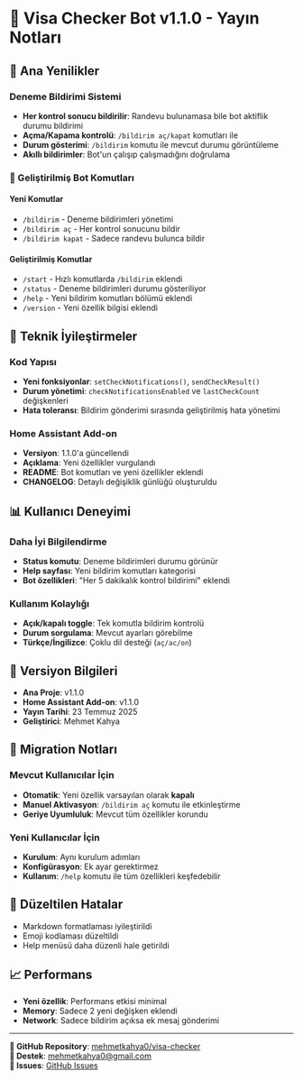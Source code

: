 # 🚀 Visa Checker Bot v1.1.0 - Yayın Notları

## 🔔 Ana Yenilikler

### Deneme Bildirimi Sistemi
- **Her kontrol sonucu bildirilir**: Randevu bulunamasa bile bot aktiflik durumu bildirimi
- **Açma/Kapama kontrolü**: `/bildirim aç/kapat` komutları ile
- **Durum gösterimi**: `/bildirim` komutu ile mevcut durumu görüntüleme
- **Akıllı bildirimler**: Bot'un çalışıp çalışmadığını doğrulama

### 📱 Geliştirilmiş Bot Komutları

#### Yeni Komutlar
- `/bildirim` - Deneme bildirimleri yönetimi
- `/bildirim aç` - Her kontrol sonucunu bildir
- `/bildirim kapat` - Sadece randevu bulunca bildir

#### Geliştirilmiş Komutlar
- `/start` - Hızlı komutlarda `/bildirim` eklendi
- `/status` - Deneme bildirimleri durumu gösteriliyor
- `/help` - Yeni bildirim komutları bölümü eklendi
- `/version` - Yeni özellik bilgisi eklendi

## 🔧 Teknik İyileştirmeler

### Kod Yapısı
- **Yeni fonksiyonlar**: `setCheckNotifications()`, `sendCheckResult()`
- **Durum yönetimi**: `checkNotificationsEnabled` ve `lastCheckCount` değişkenleri
- **Hata toleransı**: Bildirim gönderimi sırasında geliştirilmiş hata yönetimi

### Home Assistant Add-on
- **Versiyon**: 1.1.0'a güncellendi
- **Açıklama**: Yeni özellikler vurgulandı
- **README**: Bot komutları ve yeni özellikler eklendi
- **CHANGELOG**: Detaylı değişiklik günlüğü oluşturuldu

## 📊 Kullanıcı Deneyimi

### Daha İyi Bilgilendirme
- **Status komutu**: Deneme bildirimleri durumu görünür
- **Help sayfası**: Yeni bildirim komutları kategorisi
- **Bot özellikleri**: "Her 5 dakikalık kontrol bildirimi" eklendi

### Kullanım Kolaylığı
- **Açık/kapalı toggle**: Tek komutla bildirim kontrolü
- **Durum sorgulama**: Mevcut ayarları görebilme
- **Türkçe/İngilizce**: Çoklu dil desteği (`aç/ac/on`)

## 🔄 Versiyon Bilgileri

- **Ana Proje**: v1.1.0
- **Home Assistant Add-on**: v1.1.0
- **Yayın Tarihi**: 23 Temmuz 2025
- **Geliştirici**: Mehmet Kahya

## 📝 Migration Notları

### Mevcut Kullanıcılar İçin
- **Otomatik**: Yeni özellik varsayılan olarak **kapalı**
- **Manuel Aktivasyon**: `/bildirim aç` komutu ile etkinleştirme
- **Geriye Uyumluluk**: Mevcut tüm özellikler korundu

### Yeni Kullanıcılar İçin
- **Kurulum**: Aynı kurulum adımları
- **Konfigürasyon**: Ek ayar gerektirmez
- **Kullanım**: `/help` komutu ile tüm özellikleri keşfedebilir

## 🐛 Düzeltilen Hatalar

- Markdown formatlaması iyileştirildi
- Emoji kodlaması düzeltildi
- Help menüsü daha düzenli hale getirildi

## 📈 Performans

- **Yeni özellik**: Performans etkisi minimal
- **Memory**: Sadece 2 yeni değişken eklendi
- **Network**: Sadece bildirim açıksa ek mesaj gönderimi

---

**🔗 GitHub Repository**: [mehmetkahya0/visa-checker](https://github.com/mehmetkahya0/visa-checker)  
**📧 Destek**: mehmetkahya0@gmail.com  
**🐛 Issues**: [GitHub Issues](https://github.com/mehmetkahya0/visa-checker/issues)
